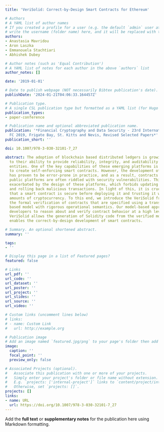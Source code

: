 ```yaml
---
title: 'VeriSolid: Correct-by-Design Smart Contracts for Ethereum'

# Authors
# A YAML list of author names
# If you created a profile for a user (e.g. the default `admin` user at `content/authors/admin/`), 
# write the username (folder name) here, and it will be replaced with their full name and linked to their profile.
authors:
- Anastasia Mavridou
- Aron Laszka
- Emmanouela Stachtiari
- Abhishek Dubey

# Author notes (such as 'Equal Contribution')
# A YAML list of notes for each author in the above `authors` list
author_notes: []

date: '2019-01-01'

# Date to publish webpage (NOT necessarily Bibtex publication's date).
publishDate: '2024-01-21T04:06:33.164457Z'

# Publication type.
# A single CSL publication type but formatted as a YAML list (for Hugo requirements).
publication_types:
- paper-conference

# Publication name and optional abbreviated publication name.
publication: '*Financial Cryptography and Data Security - 23rd International Conference,
  FC 2019, Frigate Bay, St. Kitts and Nevis, Revised Selected Papers*'
publication_short: ''

doi: 10.1007/978-3-030-32101-7_27

abstract: The adoption of blockchain based distributed ledgers is growing fast due
  to their ability to provide reliability, integrity, and auditability without trusted
  entities. One of the key capabilities of these emerging platforms is the ability
  to create self-enforcing smart contracts. However, the development of smart contracts
  has proven to be error-prone in practice, and as a result, contracts deployed on
  public platforms are often riddled with security vulnerabilities. This issue is
  exacerbated by the design of these platforms, which forbids updating contract code
  and rolling back malicious transactions. In light of this, it is crucial to ensure
  that a smart contract is secure before deploying it and trusting it with significant
  amounts of cryptocurrency. To this end, we introduce the VeriSolid framework for
  the formal verification of contracts that are specified using a transition-system
  based model with rigorous operational semantics. Our model-based approach allows
  developers to reason about and verify contract behavior at a high level of abstraction.
  VeriSolid allows the generation of Solidity code from the verified models, which
  enables the correct-by-design development of smart contracts.

# Summary. An optional shortened abstract.
summary: ''

tags:
- ''

# Display this page in a list of Featured pages?
featured: false

# Links
url_pdf: ''
url_code: ''
url_dataset: ''
url_poster: ''
url_project: ''
url_slides: ''
url_source: ''
url_video: ''

# Custom links (uncomment lines below)
# links:
# - name: Custom Link
#   url: http://example.org

# Publication image
# Add an image named `featured.jpg/png` to your page's folder then add a caption below.
image:
  caption: ''
  focal_point: ''
  preview_only: false

# Associated Projects (optional).
#   Associate this publication with one or more of your projects.
#   Simply enter your project's folder or file name without extension.
#   E.g. `projects: ['internal-project']` links to `content/project/internal-project/index.md`.
#   Otherwise, set `projects: []`.
projects: []
links:
- name: URL
  url: https://doi.org/10.1007/978-3-030-32101-7_27
---
```


Add the **full text** or **supplementary notes** for the publication here using Markdown formatting.
